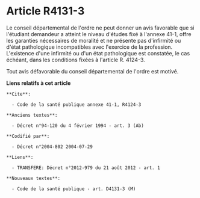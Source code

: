 # Article R4131-3

Le conseil départemental de l'ordre ne peut donner un avis favorable que si l'étudiant demandeur a atteint le niveau d'études
fixé à l'annexe 41-1, offre les garanties nécessaires de moralité et ne présente pas d'infirmité ou d'état pathologique
incompatibles avec l'exercice de la profession. L'existence d'une infirmité ou d'un état pathologique est constatée, le cas
échéant, dans les conditions fixées à l'article R. 4124-3.

Tout avis défavorable du conseil départemental de l'ordre est motivé.

**Liens relatifs à cet article**

	**Cite**:

	  - Code de la santé publique annexe 41-1, R4124-3

	**Anciens textes**:

	  - Décret n°94-120 du 4 février 1994 - art. 3 (Ab)

	**Codifié par**:

	  - Décret n°2004-802 2004-07-29

	**Liens**:

	  - TRANSFERE: Décret n°2012-979 du 21 août 2012 - art. 1

	**Nouveaux textes**:

	  - Code de la santé publique - art. D4131-3 (M)
